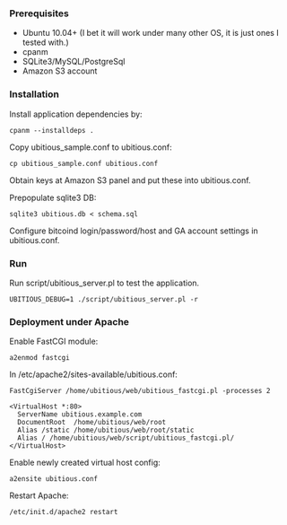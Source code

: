### Prerequisites

 - Ubuntu 10.04+ (I bet it will work under many other OS, it is just ones I tested with.)
 - cpanm
 - SQLite3/MySQL/PostgreSql
 - Amazon S3 account 
 
### Installation

Install application dependencies by:

    cpanm --installdeps .

Copy ubitious_sample.conf to ubitious.conf:

    cp ubitious_sample.conf ubitious.conf

Obtain keys at Amazon S3 panel and put these into ubitious.conf.

Prepopulate sqlite3 DB:

    sqlite3 ubitious.db < schema.sql 

Configure bitcoind login/password/host and GA account settings in ubitious.conf.

### Run 

Run script/ubitious_server.pl to test the application.

    UBITIOUS_DEBUG=1 ./script/ubitious_server.pl -r

### Deployment under Apache

Enable FastCGI module:

    a2enmod fastcgi 

In /etc/apache2/sites-available/ubitious.conf:

    FastCgiServer /home/ubitious/web/ubitious_fastcgi.pl -processes 2
    
    <VirtualHost *:80>
      ServerName ubitious.example.com
      DocumentRoot  /home/ubitious/web/root
      Alias /static /home/ubitious/web/root/static
      Alias / /home/ubitious/web/script/ubitious_fastcgi.pl/
    </VirtualHost>

Enable newly created virtual host config:

    a2ensite ubitious.conf 

Restart Apache:

    /etc/init.d/apache2 restart 
